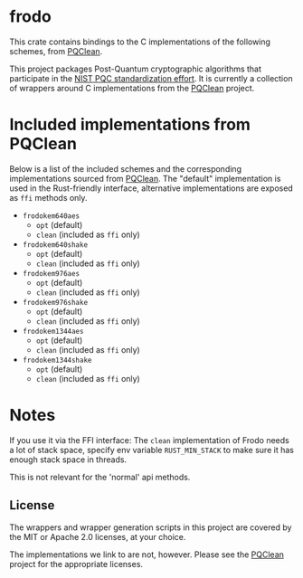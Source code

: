 # frodo


This crate contains bindings to the C implementations of the following schemes,
from [PQClean][pqclean].

This project packages Post-Quantum cryptographic algorithms that participate in
the [NIST PQC standardization effort][nistpqc]. It is currently a collection of
wrappers around C implementations from the [PQClean][pqclean] project.

# Included implementations from PQClean

Below is a list of the included schemes and the corresponding implementations
sourced from [PQClean][pqclean]. The "default" implementation is used in the
Rust-friendly interface, alternative implementations are exposed as ``ffi``
methods only.

 * ``frodokem640aes``
    * ``opt`` (default)
    * ``clean`` (included as ``ffi`` only)
 * ``frodokem640shake``
    * ``opt`` (default)
    * ``clean`` (included as ``ffi`` only)
 * ``frodokem976aes``
    * ``opt`` (default)
    * ``clean`` (included as ``ffi`` only)
 * ``frodokem976shake``
    * ``opt`` (default)
    * ``clean`` (included as ``ffi`` only)
 * ``frodokem1344aes``
    * ``opt`` (default)
    * ``clean`` (included as ``ffi`` only)
 * ``frodokem1344shake``
    * ``opt`` (default)
    * ``clean`` (included as ``ffi`` only)

# Notes
If you use it via the FFI interface: The ``clean`` implementation of Frodo
needs a lot of stack space, specify env variable `RUST_MIN_STACK` to make
sure it has enough stack space in threads.

This is not relevant for the 'normal' api methods.


## License

The wrappers and wrapper generation scripts in this project are covered by the
MIT or Apache 2.0 licenses, at your choice.

The implementations we link to are not, however. Please see the [PQClean][pqclean]
project for the appropriate licenses.

[pqclean]: https://github.com/PQClean/PQClean/
[nistpqc]: https://nist.gov/pqc/